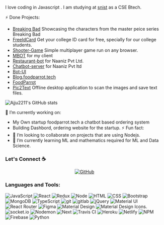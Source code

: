 I love coding in Javascript . I am studying at [snist](https://sreenidhi.edu.in/) as a CSE Btech.

<!--

Here are some ideas to get you started:

- 🔭 I’m currently working on ...
- 🌱 I’m currently learning ...
- 👯 I’m looking to collaborate on ...
- 🤔 I’m looking for help with ...
- 💬 Ask me about ...
- 📫 How to reach me: ...
- 😄 Pronouns: ...
- ⚡ Fun fact: ...
-->
⚡ Done Projects:
- [Breaking Bad](https://br-b.netlify.app/) Showcasing the characters from the master peice series Breaking Bad
- [FreeIdCard](https://freeidcard.ml) Get your college ID card for free, specially for our college students.
- [Shooter-Game](https://github.com/Ajju2211/shooter) Simple multiplayer game run on any browser.
- [MBOT](https://iammbot.herokuapp.com) for my client
- [Restaurant-bot](https://github.com/Ajju2211/Restaurant-Bot-Automation) for Naaniz Pvt Ltd.
- [Chatbot-server](https://github.com/Ajju2211/rasa-server) for Naaniz Pvt ltd
- [Bot-UI](https://github.com/Ajju2211/bot-ui)
- [Blog.foodparrot.tech](https://blog.foodparrot.tech)
- [FoodParrot](https://foodparrot.tech)
- [Pic2Text](https://github.com/Ajju2211/Pic2Text) Offline desktop application to scan the images and save text files.

![Ajju2211's GitHub stats](https://github-readme-stats.vercel.app/api?username=Ajju2211&show_icons=true&theme=dark)

🔭 I’m currently working on:
- My Own startup foodparrot.tech a chatbot based ordering system
- Building Dashbord, ordering website for the startup.
⚡ Fun fact:
- 👯 I’m looking to collaborate on projects that are using Nodejs.
- 🌱 I’m currently learning ML and mathematics required for ML and Data Science.


### Let's Connect :coffee:
<p align="center">
	<a href="https://github.com/Ajju2211"><img src="https://img.icons8.com/bubbles/50/000000/github.png" alt="GitHub"/></a>
</p>

### Languages and Tools:

<p>
<img alt="JavaScript" src="https://img.shields.io/badge/-JavaScript-505050?style=flat&logo=JavaScript&logoColor=F7DF1E" />
<img alt="React" src="https://img.shields.io/badge/-React-61DAFB?style=flat&logo=react&logoColor=white" />
<img alt="Redux" src="https://img.shields.io/badge/-Redux-764ABC?style=flat&logo=redux&logoColor=white" />
<img alt="Node" src="https://img.shields.io/badge/-Node-339933?style=flat&logo=node.js&logoColor=white" />
<img alt="HTML" src="https://img.shields.io/badge/-HTML-E34F26?style=flat&logo=Html5&logoColor=white" />
<img alt="CSS" src="https://img.shields.io/badge/-CSS-1572B6?style=flat&logo=css3&logoColor=white" />
<img alt="Bootstrap" src="https://img.shields.io/badge/-Bootstrap-563D7C?style=flat&logo=bootstrap&logoColor=white" />
<img alt="MongoDB" src="https://img.shields.io/badge/-MongoDB-47A248?style=flat&logo=mongodb&logoColor=white" />
<img alt="TypeScript" src="https://img.shields.io/badge/-TypeScript-007ACC?style=flat&logo=typeScript&logoColor=white" />
<img alt="git" src="https://img.shields.io/badge/-Git-F05032?style=flat&logo=git&logoColor=white" />
<img alt="gitlab" src="https://img.shields.io/badge/-Gitlab-505050?style=flat&logo=gitlab&logoColor=white" />
<img alt="jQuery" src="https://img.shields.io/badge/-jQuery-0769AD?style=flat&logo=jQuery&logoColor=white" />
<img alt="Material UI" src="https://img.shields.io/badge/-Material UI-0081CB?style=flat&logo=material-ui&logoColor=white" />
<img alt="React Router" src="https://img.shields.io/badge/-React Router-CA4245?style=flat&logo=react-router&logoColor=white" />
<img alt="Figma" src="https://img.shields.io/badge/-Figma-F24E1E?style=flat&logo=figma&logoColor=white" />
<img alt="Material Design" src="https://img.shields.io/badge/-Material Design-757575?style=flat&logo=material-design&logoColor=white" />
<img alt="Material Design Icons" src="https://img.shields.io/badge/-Material Design Icons-2196F3?style=flat&logo=material-design-icons&logoColor=white" />.
<img alt="socket.io" src="https://img.shields.io/badge/-Socket.io-010101?style=flat&logo=socket.io&logoColor=white" />
<img alt="Nodemon" src="https://img.shields.io/badge/-Nodemon-76D04B?style=flat&logo=nodemon&logoColor=white" />
<img alt="Next" src="https://img.shields.io/badge/-Next-000000?style=flat&logo=Next.js&logoColor=white" />
<img alt="Travis CI" src="https://img.shields.io/badge/-Travis CI-3EAAAF?style=flat&logo=Travis-CI&logoColor=white" />
<img alt="Heroku" src="https://img.shields.io/badge/-Heroku-430098?style=flat&logo=heroku&logoColor=white" />
<img alt="Netlify" src="https://img.shields.io/badge/-Netlify-00C7B7?style=flat&logo=netlify&logoColor=white" />
<img alt="NPM" src="https://img.shields.io/badge/-NPM-CB3837?style=flat&logo=npm&logoColor=white" />
<img alt="Firebase" src="https://img.shields.io/badge/-Firebase-FFCA28?style=flat&logo=firebase&logoColor=white" />
<img alt="Python" src="https://img.shields.io/badge/-Python-3776AB?style=flat&logo=python&logoColor=white" />


</p>

